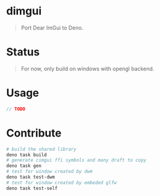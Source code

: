 # dimgui

> Port Dear ImGui to Deno.

# Status

> For now, only build on windows with opengl backend.

# Usage

```typescript
// TODO
```

# Contribute

```bash
# build the shared library
deno task build
# generate cimgui ffi symbols and many draft to copy
deno task gen 
# test for window created by dwm
deno task test-dwm
# test for window created by embeded glfw
deno task test-self
```
